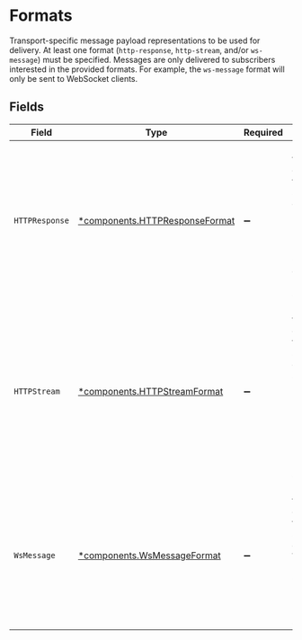 # Formats

Transport-specific message payload representations to be used for delivery. At least one format (`http-response`, `http-stream`, and/or `ws-message`) must be specified. Messages are only delivered to subscribers interested in the provided formats. For example, the `ws-message` format will only be sent to WebSocket clients.


## Fields

| Field                                                                                                                                                     | Type                                                                                                                                                      | Required                                                                                                                                                  | Description                                                                                                                                               |
| --------------------------------------------------------------------------------------------------------------------------------------------------------- | --------------------------------------------------------------------------------------------------------------------------------------------------------- | --------------------------------------------------------------------------------------------------------------------------------------------------------- | --------------------------------------------------------------------------------------------------------------------------------------------------------- |
| `HTTPResponse`                                                                                                                                            | [*components.HTTPResponseFormat](../../models/components/httpresponseformat.md)                                                                           | :heavy_minus_sign:                                                                                                                                        | Payload format for delivering to subscribers of whole HTTP responses (`response` hold mode). One of `body` or `body-bin` must be specified.               |
| `HTTPStream`                                                                                                                                              | [*components.HTTPStreamFormat](../../models/components/httpstreamformat.md)                                                                               | :heavy_minus_sign:                                                                                                                                        | Payload format for delivering to subscribers of HTTP streaming response bodies (`stream` hold mode). One of `content` or `content-bin` must be specified. |
| `WsMessage`                                                                                                                                               | [*components.WsMessageFormat](../../models/components/wsmessageformat.md)                                                                                 | :heavy_minus_sign:                                                                                                                                        | Payload format for delivering to subscribers of WebSocket messages. One of `content` or `content-bin` must be specified.                                  |
